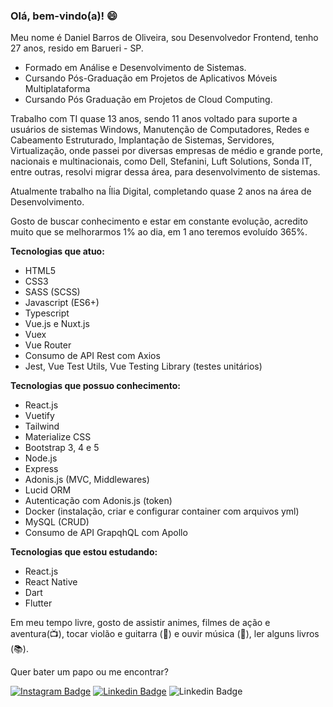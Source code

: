 ### Olá, bem-vindo(a)! :smile:

Meu nome é Daniel Barros de Oliveira, sou Desenvolvedor Frontend, tenho 27 anos, resido em Barueri - SP.

- Formado em Análise e Desenvolvimento de Sistemas.
- Cursando Pós-Graduação em Projetos de Aplicativos Móveis Multiplataforma 
- Cursando Pós Graduação em Projetos de Cloud Computing.

Trabalho com TI quase 13 anos, sendo 11 anos voltado para suporte a usuários de sistemas Windows, Manutenção de Computadores, Redes e Cabeamento Estruturado, Implantação de Sistemas, Servidores, Virtualização, onde passei por diversas empresas de médio e grande porte, nacionais e multinacionais, como Dell, Stefanini, Luft Solutions, Sonda IT, entre outras, resolvi migrar dessa área, para desenvolvimento de sistemas.

Atualmente trabalho na Ília Digital, completando quase 2 anos na área de Desenvolvimento.

Gosto de buscar conhecimento e estar em constante evolução, acredito muito que se melhorarmos 1% ao dia, em 1 ano teremos evoluído 365%.

**Tecnologias que atuo:**

- HTML5
- CSS3
- SASS (SCSS)
- Javascript (ES6+)
- Typescript
- Vue.js e Nuxt.js
- Vuex
- Vue Router
- Consumo de API Rest com Axios
- Jest, Vue Test Utils, Vue Testing Library (testes unitários)

**Tecnologias que possuo conhecimento:**

- React.js
- Vuetify
- Tailwind
- Materialize CSS
- Bootstrap 3, 4 e 5
- Node.js
- Express
- Adonis.js (MVC, Middlewares)
- Lucid ORM
- Autenticação com Adonis.js (token)
- Docker (instalação, criar e configurar container com arquivos yml)
- MySQL (CRUD)
- Consumo de API GrapqhQL com Apollo

**Tecnologias que estou estudando:**

- React.js
- React Native
- Dart
- Flutter

Em meu tempo livre, gosto de assistir animes, filmes de ação e aventura(:tv:), tocar violão e guitarra (:guitar:) e ouvir música (:musical_note:), ler alguns livros (:books:).

Quer bater um papo ou me encontrar?

[![Instagram Badge](https://img.shields.io/badge/-Instagram-red?style=flat-square&labelColor=red&logo=instagram&logoColor=white&link=https://www.instagram.com/danieloliveira_dev/)](https://www.instagram.com/danieloliveira_dev/)
[![Linkedin Badge](https://img.shields.io/badge/-LinkedIn-blue?style=flat-square&logo=Linkedin&logoColor=white&link=https://www.linkedin.com/in/danielbarrosdeoliveira/)](https://www.linkedin.com/in/danielbarrosdeoliveira/)
![Linkedin Badge](https://img.shields.io/static/v1?label=email&message=danielbarrosdeoliveira@outlook.com&color=blue)
